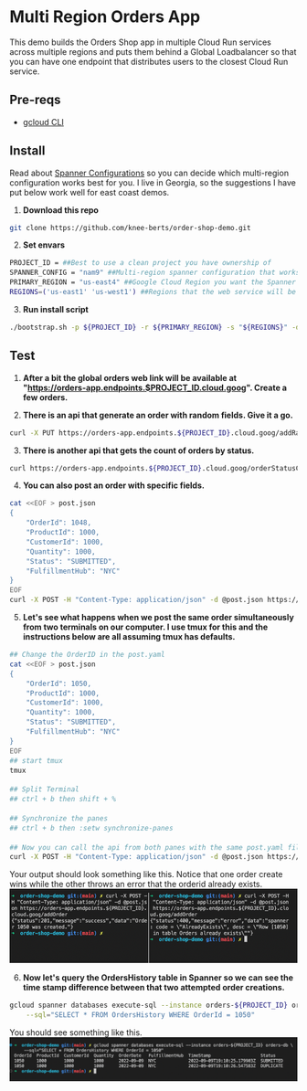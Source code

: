# Multi Region Orders App
This demo builds the Orders Shop app in multiple Cloud Run services across multiple regions and puts them behind a Global Loadbalancer so that you can have one endpoint that distributes users to the closest Cloud Run service.

## Pre-reqs
* [gcloud CLI](https://cloud.google.com/sdk/docs/install)

## Install
Read about [Spanner Configurations](https://cloud.google.com/spanner/docs/instance-configurations) so you can decide which multi-region configuration works best for you. I live in Georgia, so the suggestions I have put below work well for east coast demos.
1. **Download this repo**
```bash
git clone https://github.com/knee-berts/order-shop-demo.git
```
2. **Set envars**

```bash
PROJECT_ID = ##Best to use a clean project you have ownership of
SPANNER_CONFIG = "nam9" ##Multi-region spanner configuration that works best for your location. 
PRIMARY_REGION = "us-east4" ##Google Cloud Region you want the Spanner R/W Replica leader to live in.
REGIONS=('us-east1' 'us-west1') ##Regions that the web service will be deployed
```

3. **Run install script**
```bash
./bootstrap.sh -p ${PROJECT_ID} -r ${PRIMARY_REGION} -s "${REGIONS}" -d ${SPANNER_CONFIG} "nam9"
```

## Test
1. **After a bit the global orders web link will be available at "https://orders-app.endpoints.$PROJECT_ID.cloud.goog". Create a few orders.**

2. **There is an api that generate an order with random fields. Give it a go.**
```bash
curl -X PUT https://orders-app.endpoints.${PROJECT_ID}.cloud.goog/addRandomOrder
```

3. **There is another api that gets the count of orders by status.** 
```bash
curl https://orders-app.endpoints.${PROJECT_ID}.cloud.goog/orderStatusCount/SUBMITTED
```

4. **You can also post an order with specific fields.**
```bash
cat <<EOF > post.json
{
    "OrderId": 1048,
	"ProductId": 1000,
	"CustomerId": 1000,
	"Quantity": 1000,
	"Status": "SUBMITTED",
	"FulfillmentHub": "NYC"
}
EOF
curl -X POST -H "Content-Type: application/json" -d @post.json https://orders-app.endpoints.${PROJECT_ID}.cloud.goog/addOrder
```

5. **Let's see what happens when we post the same order simultaneously from two terminals on our computer. I use tmux for this and the instructions below are all assuming tmux has defaults.**
```bash
## Change the OrderID in the post.yaml
cat <<EOF > post.json
{
    "OrderId": 1050,
	"ProductId": 1000,
	"CustomerId": 1000,
	"Quantity": 1000,
	"Status": "SUBMITTED",
	"FulfillmentHub": "NYC"
}
EOF
## start tmux
tmux

## Split Terminal 
## ctrl + b then shift + %

## Synchronize the panes
## ctrl + b then :setw synchronize-panes

## Now you can call the api from both panes with the same post.yaml file you previosly created
curl -X POST -H "Content-Type: application/json" -d @post.json https://orders-app.endpoints.${PROJECT_ID}.cloud.goog/addOrder
```
Your output should look something like this. Notice that one order create wins while the other throws an error that the orderid already exists.
![screenshot](../assets/screenshot.png)

6. **Now let's query the OrdersHistory table in Spanner so we can see the time stamp difference between that two attempted order creations.**
```bash
gcloud spanner databases execute-sql --instance orders-${PROJECT_ID} orders-db \
    --sql="SELECT * FROM OrdersHistory WHERE OrderId = 1050" 
```
You should see something like this.
![screenshot2](../assets/screenshot2.png)

